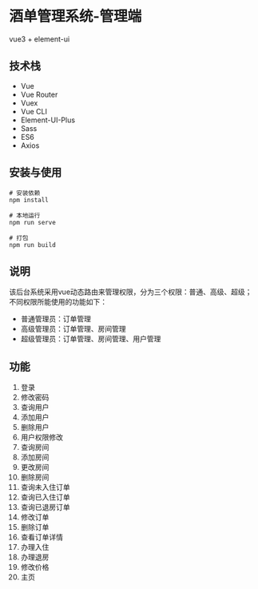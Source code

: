 # 酒单管理系统-管理端

vue3 + element-ui

## 技术栈
- Vue 
- Vue Router
- Vuex 
- Vue CLI
- Element-UI-Plus
- Sass 
- ES6
- Axios


## 安装与使用
```shell
# 安装依赖
npm install

# 本地运行
npm run serve 	

# 打包
npm run build		
```

## 说明
该后台系统采用vue动态路由来管理权限，分为三个权限：普通、高级、超级；
不同权限所能使用的功能如下：
- 普通管理员：订单管理
- 高级管理员：订单管理、房间管理
- 超级管理员：订单管理、房间管理、用户管理

## 功能
1.  登录
2.  修改密码
3.  查询用户
4.  添加用户
5.  删除用户
6.  用户权限修改
7.  查询房间
8.  添加房间
9.  更改房间
10. 删除房间
11. 查询未入住订单
12. 查询已入住订单
13. 查询已退房订单
14. 修改订单
15. 删除订单
16. 查看订单详情
17. 办理入住
18. 办理退房
19. 修改价格
20. 主页




